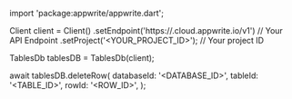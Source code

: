 import 'package:appwrite/appwrite.dart';

Client client = Client()
    .setEndpoint('https://<REGION>.cloud.appwrite.io/v1') // Your API Endpoint
    .setProject('<YOUR_PROJECT_ID>'); // Your project ID

TablesDb tablesDB = TablesDb(client);

await tablesDB.deleteRow(
    databaseId: '<DATABASE_ID>',
    tableId: '<TABLE_ID>',
    rowId: '<ROW_ID>',
);
